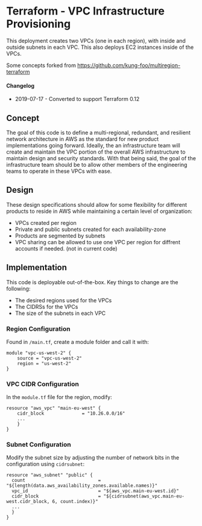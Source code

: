 # Terraform - VPC Infrastructure Provisioning
This deployment creates two VPCs (one in each region), with inside and outside subnets in each VPC. This also deploys EC2 instances inside of the VPCs.

Some concepts forked from https://github.com/kung-foo/multiregion-terraform

#### Changelog
* 2019-07-17 - Converted to support Terraform 0.12

## Concept
The goal of this code is to define a multi-regional, redundant, and resilient network architecture in AWS as the standard for new product implementations going forward. Ideally, the an infrastructure team will create and maintain the VPC portion of the overall AWS infrastructure to maintain design and security standards. With that being said, the goal of the infrastructure team should be to allow other members of the engineering teams to operate in these VPCs with ease.

## Design
These design specifications should allow for some flexibility for different products to reside in AWS while maintaining a certain level of organization:

* VPCs created per region
* Private and public subnets created for each availability-zone
* Products are segmented by subnets
* VPC sharing can be allowed to use one VPC per region for diffrent accounts if needed. (not in current code)

## Implementation
This code is deployable out-of-the-box. Key things to change are the following:

* The desired regions used for the VPCs
* The CIDRSs for the VPCs
* The size of the subnets in each VPC

### Region Configuration

Found in `/main.tf`, create a module folder and call it with:
```
module "vpc-us-west-2" {
    source = "vpc-us-west-2"
    region = "us-west-2"
}
```

### VPC CIDR Configuration

In the `module.tf` file for the region, modify:
```
resource "aws_vpc" "main-eu-west" {
    cidr_block              = "10.26.0.0/16"
    ...
    }
}
```

### Subnet Configuration

Modify the subnet size by adjusting the number of network bits in the configuration using `cidrsubnet`:
```
resource "aws_subnet" "public" {
  count                           = "${length(data.aws_availability_zones.available.names)}"
  vpc_id                          = "${aws_vpc.main-eu-west.id}"
  cidr_block                      = "${cidrsubnet(aws_vpc.main-eu-west.cidr_block, 6, count.index)}"
  ...
  }
}
```